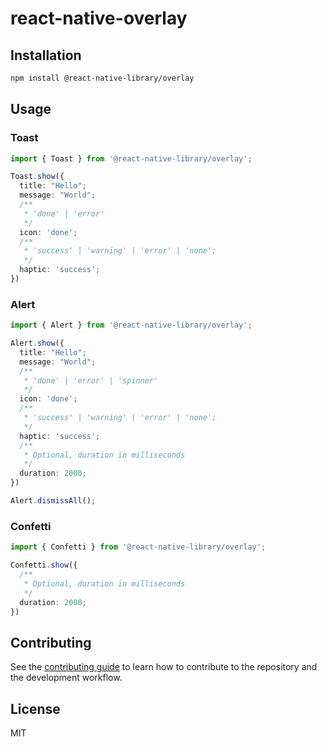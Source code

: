 # react-native-overlay

## Installation

```sh
npm install @react-native-library/overlay
```

## Usage

### Toast

```ts
import { Toast } from '@react-native-library/overlay';

Toast.show({
  title: "Hello";
  message: "World";
  /**
   * 'done' | 'error'
   */
  icon: 'done';
  /**
   * 'success' | 'warning' | 'error' | 'none';
   */
  haptic: 'success';
})
```

### Alert

```ts
import { Alert } from '@react-native-library/overlay';

Alert.show({
  title: "Hello";
  message: "World";
  /**
   * 'done' | 'error' | 'spinner'
   */
  icon: 'done';
  /**
   * 'success' | 'warning' | 'error' | 'none';
   */
  haptic: 'success';
  /**
   * Optional, duration in milliseconds
   */
  duration: 2000;
})

Alert.dismissAll();

```

### Confetti

```ts
import { Confetti } from '@react-native-library/overlay';

Confetti.show({
  /**
   * Optional, duration in milliseconds
   */
  duration: 2000;
})
```

## Contributing

See the [contributing guide](CONTRIBUTING.md) to learn how to contribute to the repository and the development workflow.

## License

MIT
